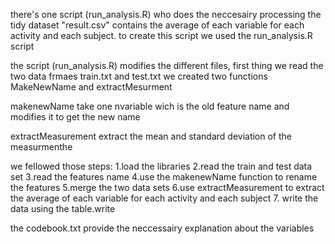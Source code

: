 there's one script (run_analysis.R) who does the neccesairy processing 
the tidy dataset "result.csv" contains the average of each variable for each activity and each subject. to create this script we used the run_analysis.R script

the script (run_analysis.R) modifies the different files, first thing we read the two data frmaes
train.txt and test.txt
we created two functions MakeNewName and extractMesurment

makenewName take one nvariable wich is the old feature name and modifies it to get the new name

extractMeasurement extract the mean and standard deviation of the measurmenthe 

we fellowed those steps:
  1.load the libraries
  2.read the train and test data set
  3.read the features name
  4.use the makenewName function to rename the features
  5.merge the two data sets
  6.use extractMeasurement to extract the average of each variable for each activity and each subject
  7. write the data using the table.write
  
  
  the codebook.txt provide the neccessairy explanation about the variables 
